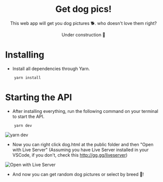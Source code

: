 <h1 align='center'>Get dog pics!</h1>

<p align='center'>This web app will get you dog pictures 🐕. who doesn't love them right?</p>
<p align='center'>Under construction 🚧</p>

# Installing

- Install all dependencies through Yarn.

```
    yarn install
``` 
# Starting the API

- After installing everything, run the following command on your terminal to start the API.

```
    yarn dev
``` 
![yarn dev](https://i.imgur.com/Yn3RDEX.png)


- Now you can right click dog.html at the public folder and then "Open with Live Server" (Assuming you have Live Server installed in your VSCode, if you don't, check this http://gg.gg/liveserver)


![Open with Live Server](https://i.imgur.com/DtR04FX.png)

- And now you can get random dog pictures or select by breed 🐶!

